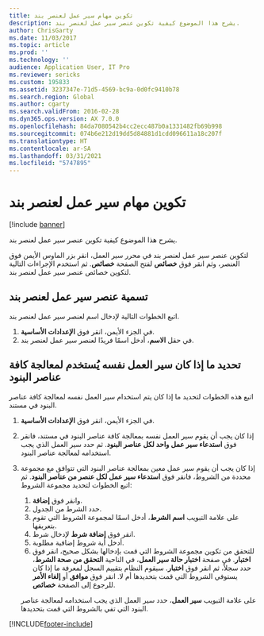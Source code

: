 ```yaml
---
title: تكوين مهام سير عمل لعنصر بند
description: يشرح هذا الموضوع كيفية تكوين عنصر سير عمل لعنصر بند.
author: ChrisGarty
ms.date: 11/03/2017
ms.topic: article
ms.prod: ''
ms.technology: ''
audience: Application User, IT Pro
ms.reviewer: sericks
ms.custom: 195833
ms.assetid: 3237347e-71d5-4569-bc9a-0d0fc9410b78
ms.search.region: Global
ms.author: cgarty
ms.search.validFrom: 2016-02-28
ms.dyn365.ops.version: AX 7.0.0
ms.openlocfilehash: 84da7080542b4cc2ecc487b0a1331482fb69b998
ms.sourcegitcommit: 074b6e212d19dd5d84881d1cdd096611a18c207f
ms.translationtype: HT
ms.contentlocale: ar-SA
ms.lasthandoff: 03/31/2021
ms.locfileid: "5747895"
---
```

# <a name="configure-line-item-workflows"></a>تكوين مهام سير عمل لعنصر بند

[!include [banner](../includes/banner.md)]

يشرح هذا الموضوع كيفية تكوين عنصر سير عمل لعنصر بند.

لتكوين عنصر سير عمل لعنصر بند في محرر سير العمل، انقر بزر الماوس الأيمن فوق العنصر، وثم انقر فوق **خصائص** لفتح الصفحة **خصائص**. ثم استخدم الإجراءات التالية لتكوين خصائص عنصر سير عمل لعنصر بند.

## <a name="name-the-line-item-workflow-element"></a>تسمية عنصر سير عمل لعنصر بند

اتبع الخطوات التالية لإدخال اسم لعنصر سير عمل لعنصر بند.

1. في الجزء الأيمن، انقر فوق **الإعدادات الأساسية‬**.
2. في حقل **الاسم**، أدخل اسمًا فريدًا لعنصر سير عمل لعنصر بند.

## <a name="specify-whether-the-same-workflow-is-used-to-process-all-line-items"></a>تحديد ما إذا كان سير العمل نفسه يُستخدم لمعالجة كافة عناصر البنود

اتبع هذه الخطوات لتحديد ما إذا كان يتم استخدام سير العمل نفسه لمعالجة كافة عناصر البنود في مستند.

1. في الجزء الأيمن، انقر فوق **الإعدادات الأساسية‬**.
2. إذا كان يجب أن يقوم سير العمل نفسه بمعالجة كافة عناصر البنود في مستند، فانقر فوق **استدعاء سير عمل واحد لكل عناصر البنود‬**. ثم حدد سير العمل الذي يجب استخدامه لمعالجة عناصر البنود.
3. إذا كان يجب أن يقوم سير عمل معين بمعالجة عناصر البنود التي تتوافق مع مجموعة محددة من الشروط، فانقر فوق **استدعاء سير عمل لكل عنصر من عناصر البنود‬**. ثم اتبع الخطوات لتحديد مجموعة الشروط:

    1. وانقر فوق **إضافة**.
    2. حدد الشرط من الجدول.
    3. على علامة التبويب **اسم الشرط**، أدخل اسمًا لمجموعة الشروط التي تقوم بتعريفها.
    4. انقر فوق **إضافة شرط** لإدخال شرط.
    5. أدخل أية شروط إضافية مطلوبة.
    6. للتحقق من تكوين مجموعة الشروط التي قمت بإدخالها بشكل صحيح، انقر فوق **اختبار**. في صفحة **اختبار حالة سير العمل**، في الناحية **التحقق من صحة الشرط**، حدد سجلاً، ثم انقر فوق **اختبار**. سيقوم النظام بتقييم السجل لمعرفة ما إذا كان يستوفي الشروط التي قمت بتحديدها أم لا. انقر فوق **موافق** أو **إلغاء الأمر** للرجوع إلى الصفحة **خصائص**.

    على علامة التبويب **سير العمل**، حدد سير العمل الذي يجب استخدامه لمعالجة عناصر البنود التي تفي بالشروط التي قمت بتحديدها.


[!INCLUDE[footer-include](../../../includes/footer-banner.md)]